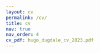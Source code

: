```yaml
---
layout: cv
permalink: /cv/
title: cv
nav: true
nav_order: 4
cv_pdf: hugo_dugdale_cv_2023.pdf
---
```

